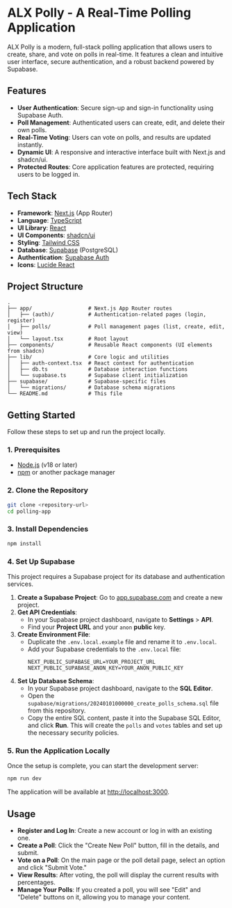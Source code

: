 # ALX Polly - A Real-Time Polling Application

ALX Polly is a modern, full-stack polling application that allows users to create, share, and vote on polls in real-time. It features a clean and intuitive user interface, secure authentication, and a robust backend powered by Supabase.

## Features

- **User Authentication**: Secure sign-up and sign-in functionality using Supabase Auth.
- **Poll Management**: Authenticated users can create, edit, and delete their own polls.
- **Real-Time Voting**: Users can vote on polls, and results are updated instantly.
- **Dynamic UI**: A responsive and interactive interface built with Next.js and shadcn/ui.
- **Protected Routes**: Core application features are protected, requiring users to be logged in.

## Tech Stack

- **Framework**: [Next.js](https://nextjs.org/) (App Router)
- **Language**: [TypeScript](https://www.typescriptlang.org/)
- **UI Library**: [React](https://react.dev/)
- **UI Components**: [shadcn/ui](https://ui.shadcn.com/)
- **Styling**: [Tailwind CSS](https://tailwindcss.com/)
- **Database**: [Supabase](https://supabase.io/) (PostgreSQL)
- **Authentication**: [Supabase Auth](https://supabase.io/docs/guides/auth)
- **Icons**: [Lucide React](https://lucide.dev/guide/packages/lucide-react)

## Project Structure

```
.
├── app/                  # Next.js App Router routes
│   ├── (auth)/           # Authentication-related pages (login, register)
│   ├── polls/            # Poll management pages (list, create, edit, view)
│   └── layout.tsx        # Root layout
├── components/           # Reusable React components (UI elements from shadcn)
├── lib/                  # Core logic and utilities
│   ├── auth-context.tsx  # React context for authentication
│   ├── db.ts             # Database interaction functions
│   └── supabase.ts       # Supabase client initialization
├── supabase/             # Supabase-specific files
│   └── migrations/       # Database schema migrations
└── README.md             # This file
```

## Getting Started

Follow these steps to set up and run the project locally.

### 1. Prerequisites

- [Node.js](https://nodejs.org/en/) (v18 or later)
- [npm](https://www.npmjs.com/) or another package manager

### 2. Clone the Repository

```bash
git clone <repository-url>
cd polling-app
```

### 3. Install Dependencies

```bash
npm install
```

### 4. Set Up Supabase

This project requires a Supabase project for its database and authentication services.

1.  **Create a Supabase Project**: Go to [app.supabase.com](https://app.supabase.com) and create a new project.
2.  **Get API Credentials**:
    - In your Supabase project dashboard, navigate to **Settings** > **API**.
    - Find your **Project URL** and your `anon` **public** key.
3.  **Create Environment File**:
    - Duplicate the `.env.local.example` file and rename it to `.env.local`.
    - Add your Supabase credentials to the `.env.local` file:
      ```env
      NEXT_PUBLIC_SUPABASE_URL=YOUR_PROJECT_URL
      NEXT_PUBLIC_SUPABASE_ANON_KEY=YOUR_ANON_PUBLIC_KEY
      ```
4.  **Set Up Database Schema**:
    - In your Supabase project dashboard, navigate to the **SQL Editor**.
    - Open the `supabase/migrations/20240101000000_create_polls_schema.sql` file from this repository.
    - Copy the entire SQL content, paste it into the Supabase SQL Editor, and click **Run**. This will create the `polls` and `votes` tables and set up the necessary security policies.

### 5. Run the Application Locally

Once the setup is complete, you can start the development server:

```bash
npm run dev
```

The application will be available at [http://localhost:3000](http://localhost:3000).

## Usage

- **Register and Log In**: Create a new account or log in with an existing one.
- **Create a Poll**: Click the "Create New Poll" button, fill in the details, and submit.
- **Vote on a Poll**: On the main page or the poll detail page, select an option and click "Submit Vote."
- **View Results**: After voting, the poll will display the current results with percentages.
- **Manage Your Polls**: If you created a poll, you will see "Edit" and "Delete" buttons on it, allowing you to manage your content.
